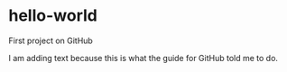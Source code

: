 # hello-world
First project on GitHub

I am adding text because this is what the guide for GitHub told me to do.
